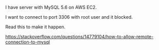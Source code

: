 I have server with MySQL 5.6 on AWS EC2.

I want to connect to port 3306 with root user and it blocked.

Read this to make it happen.

https://stackoverflow.com/questions/14779104/how-to-allow-remote-connection-to-mysql
